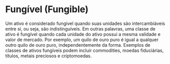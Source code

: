 # Fungível (Fungible)

Um ativo é considerado fungível quando suas unidades são intercambiáveis entre si, ou seja, são indistinguíveis. Em outras palavras, uma classe de ativo é fungível quando cada unidade do ativo possui a mesma validade e valor de mercado. Por exemplo, um quilo de ouro puro é igual a qualquer outro quilo de ouro puro, independentemente da forma. Exemplos de classes de ativos fungíveis podem incluir commodities, moedas fiduciárias, títulos, metais preciosos e criptomoedas.
